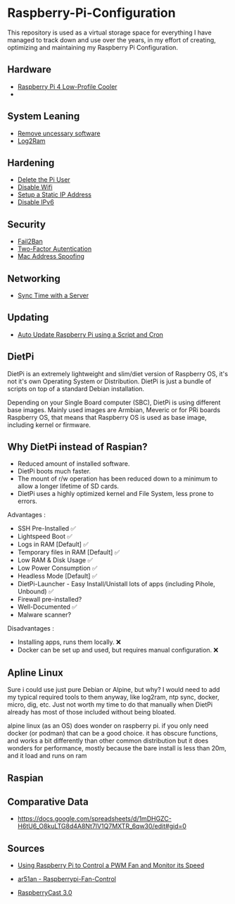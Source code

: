 # Raspberry-Pi-Configuration
This repository is used as a virtual storage space for everything I have managed to track down and use over the years, in my effort of creating, optimizing and maintaining my Raspberry Pi Configuration.

## Hardware

- [Raspberry Pi 4 Low-Profile Cooler](https://www.phonegallerystore.gr/shop/pc-image-sound/raspberry-pi/%ce%b1%ce%be%ce%b5%cf%83%ce%bf%cf%85%ce%ac%cf%81-%ce%b3%ce%b9%ce%b1-raspberry-pi/raspberry-pi-4-low-profile-cpu-cooler-with-rgb-and-heatsink-for-raspberry-pi-silver/)
- 


## System Leaning

- [Remove uncessary software](https://medium.com/@sean_t_king/how-to-remove-un-necessary-software-from-your-raspberry-pi-server-fa312f83e00)
- [Log2Ram](https://singleboardbytes.com/1594/install-use-log2ram-raspberry-pi.htm)
  
## Hardening

- [Delete the Pi User](https://www.pragmaticlinux.com/2021/06/delete-the-pi-user-from-your-raspberry-pi/)
- [Disable Wifi](https://pimylifeup.com/raspberry-pi-disable-wifi/)
- [Setup a Static IP Address](https://pimylifeup.com/raspberry-pi-static-ip-address/)
- [Disable IPv6](https://www.howtoraspberry.com/2020/04/disable-ipv6-on-raspberry-pi/)

## Security

- [Fail2Ban](https://pimylifeup.com/raspberry-pi-fail2ban/)
- [Two-Factor Autentication](https://www.raspberrypi.com/news/setting-up-two-factor-authentication-on-your-raspberry-pi/)
- [Mac Address Spoofing](https://pimylifeup.com/raspberry-pi-mac-address-spoofing/)
  
## Networking

- [Sync Time with a Server](https://raspberrytips.com/time-sync-raspberry-pi/)

## Updating

- [Auto Update Raspberry Pi using a Script and Cron](https://www.paulligocki.com/auto-update-raspberry-pi-using-a-script-and-cron/)



## DietPi

DietPi is an extremely lightweight and slim/diet version of Raspberry OS, it's not it's own Operating System or Distribution. DietPi is just a bundle of scripts on top of a standard Debian installation. 

Depending on your Single Board computer (SBC), DietPi is using different base images. Mainly used images are Armbian, Meveric or for PRi boards Raspberry OS, that means that Raspberry OS is used as base image, including kernel or firmware.

## Why DietPi instead of Raspian?

- Reduced amount of installed software.
- DietPi boots much faster. 
- The mount of r/w operation has been reduced down to a minimum to allow a longer lifetime of SD cards.
- DietPi uses a highly optimized kernel and File System, less prone to errors.
  
Advantages :

- SSH Pre-Installed ✅
- Lightspeed Boot ✅
- Logs in RAM [Default] ✅
- Temporary files in RAM [Default] ✅
- Low RAM & Disk Usage ✅
- Low Power Consumption ✅
- Headless Mode [Default] ✅
- DietPi-Launcher  - Easy Install/Unistall lots of apps (including Pihole, Unbound) ✅
- Firewall pre-installed?
- Well-Documented ✅
- Malware scanner?

Disadvantages :

- Installing apps, runs them locally. ❌
- Docker can be set up and used, but requires manual configuration. ❌ 

##  Apline Linux 

Sure i could use just pure Debian or Alpine, but why? I would need to add my typical required tools to them anyway, like log2ram, ntp sync, docker, micro, dig, etc. Just not worth my time to do that manually when DietPi already has most of those included without being bloated.

alpine linux (as an OS) does wonder on raspberry pi. if you only need docker (or podman) that can be a good choice. it has obscure functions, and works a bit differently than other common distribution but it does wonders for performance, mostly because the bare install is less than 20m, and it load and runs on ram

## Raspian 

## Comparative Data

- https://docs.google.com/spreadsheets/d/1mDHGZC-H6tU6_O8kuLTG8d4A8Nt7lV1Q7MXTR_6qw30/edit#gid=0


## Sources

- [Using Raspberry Pi to Control a PWM Fan and Monitor its Speed](https://blog.driftking.tw/en/2019/11/Using-Raspberry-Pi-to-Control-a-PWM-Fan-and-Monitor-its-Speed/)

- [ar51an - Raspberrypi-Fan-Control](https://github.com/ar51an/raspberrypi-fan-control)

- [RaspberryCast 3.0](https://github.com/vincelwt/RaspberryCast)


